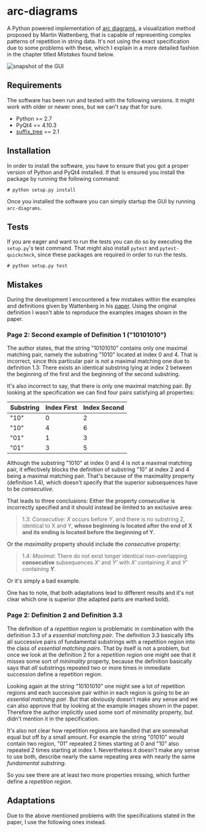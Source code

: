 # arc-diagrams

A Python powered implementation of [arc diagrams], a visualization method
proposed by Martin Wattenberg, that is capable of representing complex patterns
of repetition in string data. It's not using the exact specification due to
some problems with these, which I explain in a more detailed fashion in the
chapter titled _Mistakes_ found below.

![snapshot of the GUI](http://reaktor42.de/~b52/public/arc-diagrams.png)

## Requirements

The software has been run and tested with the following versions. It might work
with older or newer ones, but we can't say that for sure.

* Python >= 2.7
* PyQt4 == 4.10.3
* [suffix_tree] == 2.1

## Installation

In order to install the software, you have to ensure that you got a proper
version of Python and PyQt4 installed. If that is ensured you install the
package by running the following command:

    # python setup.py install

Once you installed the software you can simply startup the GUI by running
`arc-diagrams`.

## Tests

If you are eager and want to run the tests you can do so by executing the
`setup.py`'s test command. That might also install `pytest` and
`pytest-quickcheck`, since these packages are required in order to run the
tests.

    # python setup.py test

## Mistakes

During the development I encountered a few mistakes within the examples and
definitions given by Wattenberg in his [paper](docs/arc-diagrams.pdf). Using
the original definition I wasn't able to reproduce the examples images
shown in the paper.

### Page 2: Second example of Definition 1 ("10101010")

The author states, that the string "10101010" contains only one maximal
matching pair, namely the substring "1010" located at index 0 and 4.
That is incorrect, since this particular pair is _not_ a maximal matching one
due to definition 1.3: There exists an identical substring lying at index 2
between the beginning of the first and the beginning of the second substring.

It's also incorrect to say, that there is only one maximal matching
pair. By looking at the specification we can find four pairs satisfying all
properties:

Substring | Index First | Index Second
--- | --- | ---
"10" | 0 | 2
"10" | 4 | 6
"01" | 1 | 3
"01" | 3 | 5

Although the substring "1010" at index 0 and 4 is not a maximal matching pair,
it effectively blocks the definition of substring "10" at index 2 and 4 being
a maximal matching pair. That's because of the maximality property
(definition 1.4), which doesn't specify that the superior subsequences have to
be _consecutive_.

That leads to three conclusions: Either the property _consecutive_ is incorrectly
specified and it should instead be limited to an exclusive area:

> 1.3: _Consecutive_: _X_ occurs before _Y_, and there is no substring Z,
> identical to X and Y, **whose beginning is located after the end of X and
> its ending is located before the beginning of Y.**

Or the _maximality_ property should include the _consecutive_ property:

> 1.4: _Maximal_: There do not exist longer identical non-overlapping
> **consecutive** subsequences _X'_ and _Y'_ with _X'_ containing _X_ and
> _Y'_ containing **_Y_**.

Or it's simply a bad example.

One has to note, that both adaptations lead to different results and it's not
clear which one is superior (the adapted parts are marked bold).

### Page 2: Definition 2 and Definition 3.3

The definition of a _repetition region_ is problematic in combination with the
definition 3.3 of a _essential matching pair_. The definition 3.3 basically
lifts all successive pairs of fundamental substrings with a repetition region
into the class of _essential matching pairs_. That by itself is not a problem,
but once we look at the definition 2 for a _repetition region_ one might see
that it misses some sort of _minimality_ property, because the definition
basically says that _all_ substrings repeated two or more times in immediate
succession define a repetition region.

Looking again at the string "10101010" one might see a lot of repetition
regions and each successive pair within in each region is going to be an
_essential matching pair_. But that obviously doesn't make any sense and we can
also approve that by looking at the example images shown in the paper.
Therefore the author implicitly used some sort of _minimality_ property, but
didn't mention it in the specification.

It's also not clear how repetition regions are handled that are somewhat equal
but off by a small amount. For example the string "01010" would contain two
region, "01" repeated 2 times starting at 0 and "10" also repeated 2 times
starting at index 1. Nevertheless it doesn't make any sense to use both,
describe nearly the same repeating area with nearly the same _fundamental
substring_.

So you see there are at least two more properties missing, which further
define a _repetition region_.

## Adaptations

Due to the above mentioned problems with the specifications stated in the
paper, I use the following ones instead.

[arc diagrams]: http://innovis.cpsc.ucalgary.ca/innovis/uploads/Courses/InformationVisualizationDetails2009/Wattenberg2002.pdf
[suffix_tree]: http://cs.au.dk/~mailund/suffix_tree.html
